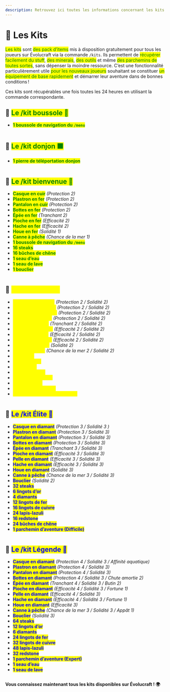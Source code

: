 ```yaml
---
description: Retrouvez ici toutes les informations concernant les kits présents sur le serveur
---
```


# 🦺 Les Kits

<mark style="color:green;">Les kits</mark> sont <mark style="color:green;">des pack d’items</mark> mis à disposition gratuitement pour tous les joueurs sur Évolucraft via la commande `/kits`. Ils permettent de <mark style="color:green;">récupérer facilement du stuff</mark>, <mark style="color:green;">des minerais</mark>, <mark style="color:green;">des outils</mark> et même <mark style="color:green;">des parchemins de toutes sortes</mark>, sans dépenser la moindre ressource. C’est une fonctionnalité particulièrement utile <mark style="color:green;">pour les nouveaux joueurs</mark> souhaitant se constituer <mark style="color:green;">un équipement de base rapidement</mark> et démarrer leur aventure dans de bonnes conditions !

Ces kits sont récupérables une fois toutes les 24 heures en utilisant la commande correspondante.

## 💠 <mark style="color:green;">Le /kit boussole 🧭</mark>

* <mark style="color:green;">**1 boussole de navigation du `/menu`**</mark>
<figure><img src="../.gitbook/assets/Menu/Kit/bousole.png" alt=""><figcaption></figcaption></figure>

## 💠 <mark style="color:green;">Le /kit donjon 🟩</mark>

* <mark style="color:green;">**1 pierre de téléportation donjon**</mark>
<figure><img src="../.gitbook/assets/Menu/Kit/donjon.png" alt=""><figcaption></figcaption></figure>

## 💠 <mark style="color:green;">Le /kit bienvenue 👋</mark>

* <mark style="color:green;">**Casque en cuir**</mark> _(Protection 2)_
* <mark style="color:green;">**Plastron en fer**</mark> _(Protection 2)_
* <mark style="color:green;">**Pantalon en cuir**</mark> _(Protection 2)_
* <mark style="color:green;">**Bottes en fer**</mark> _(Protection 2)_
* <mark style="color:green;">**Épée en fer**</mark> _(Tranchant 2)_
* <mark style="color:green;">**Pioche en fer**</mark> _(Efficacité 2)_
* <mark style="color:green;">**Hache en fer**</mark> _(Efficacité 2)_
* <mark style="color:green;">**Houe en fer**</mark> _(Solidité 1)_
* <mark style="color:green;">**Canne à pêche**</mark> _(Chance de la mer 1)_
* <mark style="color:green;">**1 boussole de navigation du `/menu`**</mark>
* <mark style="color:green;">**16 steaks**</mark>
* <mark style="color:green;">**16 bûches de chêne**</mark>
* <mark style="color:green;">**1 seau d’eau**</mark>
* <mark style="color:green;">**1 seau de lave**</mark>
* <mark style="color:green;">**1 bouclier**</mark>

<figure><img src="../.gitbook/assets/Menu/Kit/bienvenue.png" alt=""><figcaption></figcaption></figure>

## 💠 <mark style="color:yellow;">Le /kit Héros ⚜️</mark>

* <mark style="color:yellow;">**Casque en diamant**</mark> _(Protection 2 / Solidité 2)_
* <mark style="color:yellow;">**Plastron en diamant**</mark> _(Protection 2 / Solidité 2)_
* <mark style="color:yellow;">**Pantalon en diamant**</mark> _(Protection 2 / Solidité 2)_
* <mark style="color:yellow;">**Bottes en diamant**</mark> _(Protection 2 / Solidité 2)_
* <mark style="color:yellow;">**Épée en diamant**</mark> _(Tranchant 2 / Solidité 2)_
* <mark style="color:yellow;">**Pioche en diamant**</mark> _(Efficacité 2 / Solidité 2)_
* <mark style="color:yellow;">**Pelle en diamant**</mark> _(Efficacité 2 / Solidité 2)_
* <mark style="color:yellow;">**Hache en diamant**</mark> _(Efficacité 2 / Solidité 2)_
* <mark style="color:yellow;">**Houe en diamant**</mark> _(Solidité 2)_
* <mark style="color:yellow;">**Canne à pêche**</mark> _(Chance de la mer 2 / Solidité 2)_
* <mark style="color:yellow;">**24 steaks**</mark>
* <mark style="color:yellow;">**3 lingots d’or**</mark>
* <mark style="color:yellow;">**2 diamants**</mark>
* <mark style="color:yellow;">**6 lingots de fer**</mark>
* <mark style="color:yellow;">**8 lingots de cuivre**</mark>
* <mark style="color:yellow;">**12 lapis-lazuli**</mark>
* <mark style="color:yellow;">**16 bûches de chêne**</mark>
* <mark style="color:yellow;">**1 parchemin d’aventure (Rare)**</mark>

<figure><img src="../.gitbook/assets/Menu/Kit/heros.png" alt=""><figcaption></figcaption></figure>

## 💠 <mark style="color:blue;">Le /kit Élite 💠</mark>

* <mark style="color:blue;">**Casque en diamant**</mark> _(Protection 3 / Solidité 3 )_
* <mark style="color:blue;">**Plastron en diamant**</mark> _(Protection 3 / Solidité 3)_
* <mark style="color:blue;">**Pantalon en diamant**</mark> _(Protection 3 / Solidité 3)_
* <mark style="color:blue;">**Bottes en diamant**</mark> _(Protection 3 / Solidité 3)_
* <mark style="color:blue;">**Épée en diamant**</mark> _(Tranchant 3 / Solidité 3)_
* <mark style="color:blue;">**Pioche en diamant**</mark> _(Efficacité 3 / Solidité 3)_
* <mark style="color:blue;">**Pelle en diamant**</mark> _(Efficacité 3 / Solidité 3)_
* <mark style="color:blue;">**Hache en diamant**</mark> _(Efficacité 3 / Solidité 3)_
* <mark style="color:blue;">**Houe en diamant**</mark> _(Solidité 3)_
* <mark style="color:blue;">**Canne à pêche**</mark> _(Chance de la mer 3 / Solidité 3)_
* <mark style="color:blue;">**Bouclier**</mark> _(Solidité 2)_
* <mark style="color:blue;">**32 steaks**</mark>
* <mark style="color:blue;">**6 lingots d’or**</mark>
* <mark style="color:blue;">**4 diamants**</mark>
* <mark style="color:blue;">**12 lingots de fer**</mark>
* <mark style="color:blue;">**16 lingots de cuivre**</mark>
* <mark style="color:blue;">**24 lapis-lazuli**</mark>
* <mark style="color:blue;">**16 redstone**</mark>
* <mark style="color:blue;">**24 bûches de chêne**</mark>
* <mark style="color:blue;">**1 parchemin d’aventure (Difficile)**</mark>

<figure><img src="../.gitbook/assets/Menu/Kit/elite.png" alt=""><figcaption></figcaption></figure>

## 💠 <mark style="color:blue;">Le /kit Légende 💞</mark>

* <mark style="color:blue;">**Casque en diamant**</mark> _(Protection 4 / Solidité 3 / Affinité aquatique)_
* <mark style="color:blue;">**Plastron en diamant**</mark> _(Protection 4 / Solidité 3)_
* <mark style="color:blue;">**Pantalon en diamant**</mark> _(Protection 4 / Solidité 3)_
* <mark style="color:blue;">**Bottes en diamant**</mark> _(Protection 4 / Solidité 3 / Chute amortie 2)_
* <mark style="color:blue;">**Épée en diamant**</mark> _(Tranchant 4 / Solidité 3 / Butin 2)_
* <mark style="color:blue;">**Pioche en diamant**</mark> _(Efficacité 4 / Solidité 3 / Fortune 1)_
* <mark style="color:blue;">**Pelle en diamant**</mark> _(Efficacité 4 / Solidité 3)_
* <mark style="color:blue;">**Hache en diamant**</mark> _(Efficacité 4 / Solidité 3 / Fortune 1)_
* <mark style="color:blue;">**Houe en diamant**</mark> _(Efficacité 3)_
* <mark style="color:blue;">**Canne à pêche**</mark> _(Chance de la mer 3 / Solidité 3 / Appât 1)_
* <mark style="color:blue;">**Bouclier**</mark> _(Solidité 3)_
* <mark style="color:blue;">**64 steaks**</mark>
* <mark style="color:blue;">**12 lingots d’or**</mark>
* <mark style="color:blue;">**6 diamants**</mark>
* <mark style="color:blue;">**24 lingots de fer**</mark>
* <mark style="color:blue;">**32 lingots de cuivre**</mark>
* <mark style="color:blue;">**48 lapis-lazuli**</mark>
* <mark style="color:blue;">**32 redstone**</mark>
* <mark style="color:blue;">**1 parchemin d’aventure (Expert)**</mark>
* <mark style="color:blue;">**1 seau d’eau**</mark>
* <mark style="color:blue;">**1 seau de lave**</mark>

<figure><img src="../.gitbook/assets/Menu/Kit/legende.png" alt=""><figcaption></figcaption></figure>

**Vous connaissez maintenant tous les kits disponibles sur Évolucraft ! 🌍**



